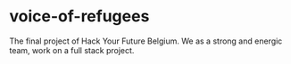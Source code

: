 # voice-of-refugees
The final project of Hack Your Future Belgium. We as a strong and energic team, work on a full stack project.
